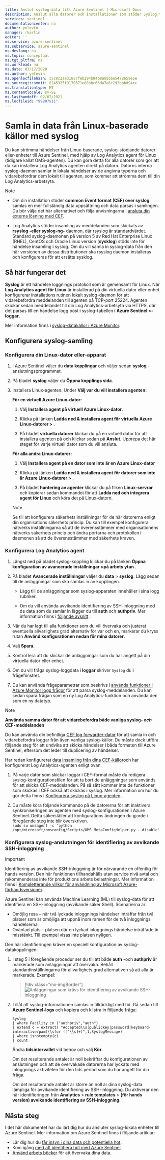 ```yaml
---
title: Anslut syslog-data till Azure Sentinel | Microsoft Docs
description: Anslut alla datorer och installationer som stöder Syslog till Azure Sentinel genom att använda en agent på en Linux-dator mellan installationen och Azure Sentinel.
services: sentinel
documentationcenter: na
author: yelevin
manager: rkarlin
editor: ''
ms.service: azure-sentinel
ms.subservice: azure-sentinel
ms.devlang: na
ms.topic: conceptual
ms.tgt_pltfrm: na
ms.workload: na
ms.date: 07/17/2020
ms.author: yelevin
ms.openlocfilehash: 35c8c2aa31887feb294b04b8a88bbe5478659e5e
ms.sourcegitcommit: 8245325f9170371e08bbc66da7a6c292bbbd94cc
ms.translationtype: MT
ms.contentlocale: sv-SE
ms.lasthandoff: 02/07/2021
ms.locfileid: "99807911"
---
```

# <a name="collect-data-from-linux-based-sources-using-syslog"></a>Samla in data från Linux-baserade källor med syslog

Du kan strömma händelser från Linux-baserade, syslog-stödjande datorer eller-enheter till Azure Sentinel, med hjälp av Log Analytics agent för Linux (tidigare kallat OMS-agenten). Du kan göra detta för alla datorer som gör att du kan installera Log Analytics agenten direkt på datorn. Datorns interna syslog-daemon samlar in lokala händelser av de angivna typerna och vidarebefordrar dem lokalt till agenten, som kommer att strömma dem till din Log Analytics-arbetsyta.

> [!NOTE]
> - Om din installation stöder **common Event format (CEF) över syslog** samlas en mer fullständig data uppsättning och data parsas i samlingen. Du bör välja det här alternativet och följa anvisningarna i [ansluta din externa lösning med CEF](connect-common-event-format.md).
>
> - Log Analytics stöder insamling av meddelanden som skickats av **rsyslog** **-eller syslog-ng-** daemon, där rsyslog är standardvärdet. Standard syslog-daemonen på version 5 av Red Hat Enterprise Linux (RHEL), CentOS och Oracle Linux version (**sysklog**) stöds inte för händelse insamling i syslog. Om du vill samla in syslog-data från den här versionen av dessa distributioner ska rsyslog daemon installeras och konfigureras för att ersätta sysklog.

## <a name="how-it-works"></a>Så här fungerar det

**Syslog** är ett händelse loggnings protokoll som är gemensamt för Linux. När **Log Analytics agent för Linux** är installerad på din virtuella dator eller enhet konfigurerar installations rutinen lokalt syslog-daemon för att vidarebefordra meddelanden till agenten på TCP-port 25224. Agenten skickar sedan meddelandet till din Log Analytics-arbetsyta via HTTPS, där det parsas till en händelse logg post i syslog-tabellen i **Azure Sentinel >-loggar**.

Mer information finns i [syslog-datakällor i Azure Monitor](../azure-monitor/platform/data-sources-syslog.md).

## <a name="configure-syslog-collection"></a>Konfigurera syslog-samling

### <a name="configure-your-linux-machine-or-appliance"></a>Konfigurera din Linux-dator eller-apparat

1. I Azure Sentinel väljer du **data kopplingar** och väljer sedan **syslog** -anslutningsprogrammet.

1. På bladet **syslog** väljer du **Öppna kopplings sida**.

1. Installera Linux-agenten. Under **Välj var du vill installera agenten:**
    
    **För en virtuell Azure Linux-dator:**
      
    1. Välj **Installera agent på virtuell Azure Linux-dator**.
    
    1. Klicka på länken **Ladda ned & installera agent för virtuella Azure Linux-datorer >** . 
    
    1. På bladet **virtuella datorer** klickar du på en virtuell dator för att installera agenten på och klickar sedan på **Anslut**. Upprepa det här steget för varje virtuell dator som du vill ansluta.
    
    **För alla andra Linux-datorer:**

    1. Välj **Installera agent på en dator som inte är en Azure Linux-dator**

    1. Klicka på länken **Ladda ned & installera agent för datorer som inte är Azure Linux-datorer >** . 

    1. På bladet **hantering av agenter** klickar du på fliken **Linux-servrar** och kopierar sedan kommandot för att **Ladda ned och integrera agent för Linux** och köra det på Linux-datorn. 
    
   > [!NOTE]
   > Se till att konfigurera säkerhets inställningar för de här datorerna enligt din organisations säkerhets princip. Du kan till exempel konfigurera nätverks inställningarna så att de överensstämmer med organisationens nätverks säkerhets princip och ändra portarna och protokollen i daemonen så att de överensstämmer med säkerhets kraven.

### <a name="configure-the-log-analytics-agent"></a>Konfigurera Log Analytics agent

1. Längst ned på bladet syslog-koppling klickar du på länken **Öppna konfiguration av avancerade inställningar >på arbets ytan** .

1. På bladet **Avancerade inställningar** väljer du **data**  >  **syslog**. Lägg sedan till de anläggningar som ska samlas in av kopplingen.
    
    - Lägg till de anläggningar som syslog-apparaten innehåller i sina logg rubriker. 
    
    - Om du vill använda avvikande identifiering av SSH-inloggning med de data som du samlar in lägger du till **auth** och **authpriv**. Mer information finns i [följande avsnitt](#configure-the-syslog-connector-for-anomalous-ssh-login-detection) .

1. När du har lagt till alla funktioner som du vill övervaka och justerat eventuella allvarlighets grad alternativ för var och en, markerar du kryss rutan **Använd konfigurationen nedan för mina datorer**.

1. Välj **Spara**. 

1. Kontrol lera att du skickar de anläggningar som du har angett på din virtuella dator eller enhet.

1. Om du vill fråga syslog-loggdata i **loggar** skriver `Syslog` du i frågefönstret.

1. Du kan använda frågeparametrar som beskrivs i [använda funktioner i Azure Monitor logg frågor](../azure-monitor/log-query/functions.md) för att parsa syslog-meddelanden. Du kan sedan spara frågan som en ny Log Analytics-funktion och använda den som en ny datatyp.

> [!NOTE]
> **Använda samma dator för att vidarebefordra både vanliga syslog- *och* CEF-meddelanden**
>
>
> Du kan använda din befintliga [CEF log forwarder-dator](connect-cef-agent.md) för att samla in och vidarebefordra loggar från även vanliga syslog-källor. Du måste dock utföra följande steg för att undvika att skicka händelser i båda formaten till Azure Sentinel, eftersom det leder till duplicering av händelser.
>
>    Har redan konfigurerat [data insamling från dina CEF-källor](connect-common-event-format.md)och har konfigurerat Log Analytics-agenten enligt ovan:
>
> 1. På varje dator som skickar loggar i CEF-format måste du redigera syslog-konfigurationsfilen för att ta bort de anläggningar som används för att skicka CEF-meddelanden. På så sätt kommer inte de funktioner som skickas i CEF också att skickas i syslog. Mer information om hur du gör detta finns i [Konfigurera syslog på Linux-agenten](../azure-monitor/platform/data-sources-syslog.md#configure-syslog-on-linux-agent) .
>
> 1. Du måste köra följande kommando på de datorerna för att inaktivera synkroniseringen av agenten med syslog-konfigurationen i Azure Sentinel. Detta säkerställer att konfigurations ändringen du gjorde i föregående steg inte blir överskriven.<br>
> `sudo su omsagent -c 'python /opt/microsoft/omsconfig/Scripts/OMS_MetaConfigHelper.py --disable'`


### <a name="configure-the-syslog-connector-for-anomalous-ssh-login-detection"></a>Konfigurera syslog-anslutningen för identifiering av avvikande SSH-inloggning

> [!IMPORTANT]
> Identifiering av avvikande SSH-inloggning är för närvarande en offentlig för hands version.
> Den här funktionen tillhandahålls utan service nivå avtal och rekommenderas inte för produktions arbets belastningar.
> Mer information finns i [Kompletterande villkor för användning av Microsoft Azure-förhandsversioner](https://azure.microsoft.com/support/legal/preview-supplemental-terms/).

Azure Sentinel kan använda Machine Learning (ML) till syslog-data för att identifiera en SSH-inloggning (avvikande säker Shell). Scenarierna är:

- Omöjlig resa – när två lyckade inloggnings händelser inträffar från två platser som är omöjliga att uppnå inom ramen för de två inloggnings händelserna.
- Oväntad plats – platsen där en lyckad inloggnings händelse inträffade är misstänkt. Till exempel visas inte platsen nyligen.
 
Den här identifieringen kräver en speciell konfiguration av syslog-datakopplingen: 

1. I steg 5 i föregående procedur ser du till att både **auth** -och **authpriv** är markerade som anläggningar att övervaka. Behåll standardinställningarna för allvarlighets grad alternativen så att alla är markerade. Exempel:
    
    > [!div class="mx-imgBorder"]
    > ![Anläggningar som krävs för identifiering av avvikande SSH-inloggning](./media/connect-syslog/facilities-ssh-detection.png)

2. Tillåt att syslog-informationen samlas in tillräckligt med tid. Gå sedan till **Azure Sentinel-logs** och kopiera och klistra in följande fråga:
    
    ```kusto
    Syslog
    | where Facility in ("authpriv","auth")
    | extend c = extract( "Accepted\\s(publickey|password|keyboard-interactive/pam)\\sfor ([^\\s]+)",1,SyslogMessage)
    | where isnotempty(c)
    | count 
    ```
    
    Ändra **tidsintervallet** vid behov och välj **Kör**.
    
    Om det resulterande antalet är noll bekräftar du konfigurationen av anslutningen och att de övervakade datorerna har lyckats med inloggnings aktiviteten för den tids period som du har angett för din fråga.
    
    Om det resulterande antalet är större än noll är dina syslog-data lämpliga för avvikande identifiering av SSH-inloggning. Du aktiverar den här identifieringen från **Analytics**  >   **rule templates**  >  **(för hands version) avvikande identifiering av SSH-inloggning**.

## <a name="next-steps"></a>Nästa steg
I det här dokumentet har du lärt dig hur du ansluter syslog-lokala enheter till Azure Sentinel. Mer information om Azure Sentinel finns i följande artiklar:
- Lär dig hur du [får insyn i dina data och potentiella hot](quickstart-get-visibility.md).
- Kom igång [med att identifiera hot med Azure Sentinel](tutorial-detect-threats-built-in.md).
- [Använd arbets böcker](tutorial-monitor-your-data.md) för att övervaka dina data.

